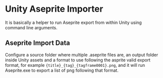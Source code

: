 # Unity Aseprite Importer

It is basically a helper to run Aseprite export from within Unity using command line arguments.

## Aseprite Import Data

Configure a source folder where multiple .aseprite files are, an output folder inside Unity assets and a format to use following the asprite valid export format, for example `{title}_{tag}_{tagframe0001}.png`, and it will run Aseprite.exe to export a list of png following that format.